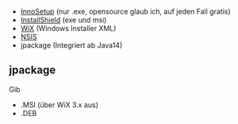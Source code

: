 * [InnoSetup](https://jrsoftware.org/isinfo.php) (nur .exe, opensource glaub ich, auf jeden Fall gratis)
* [InstallShield](https://info.revenera.com/is-eval-installshield-professional) (exe und msi)
* [WiX](https://www.firegiant.com/wixtoolset/) (Windows Installer XML)
* [NSIS](https://nsis.sourceforge.io/Download)
* jpackage (Integriert ab Java14)

## jpackage
Gib
* .MSI (über WiX 3.x aus)
* .DEB

